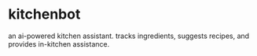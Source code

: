 # kitchenbot
an ai-powered kitchen assistant. tracks ingredients, suggests recipes, and provides in-kitchen assistance.
